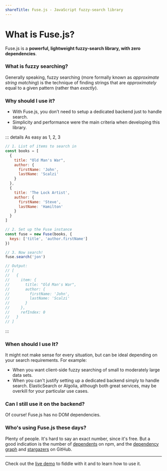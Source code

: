 ```yaml
---
shareTitle: Fuse.js - JavaScript fuzzy-search library
---
```


# What is Fuse.js?

<TwitterFollow />

<!-- <a href="https://twitter.com/kirorisk?ref_src=twsrc%5Etfw" class="twitter-follow-button" data-size="large" data-show-screen-name="false" data-dnt="true" data-show-count="false">Follow</a><script async src="https://platform.twitter.com/widgets.js" charset="utf-8"></script> -->

<!-- <social-share :networks="['twitter', 'reddit', 'linkedin', 'email']" /> -->

Fuse.js is a **powerful, lightweight fuzzy-search library, with zero dependencies**.

<Sponsors />

### What is fuzzy searching?

Generally speaking, fuzzy searching (more formally known as _approximate string matching_) is the technique of finding strings that are _approximately_ equal to a given pattern (rather than _exactly_).

### Why should I use it?

- With Fuse.js, you don’t need to setup a dedicated backend just to handle search.
- Simplicity and performance were the main criteria when developing this library.

::: details As easy as 1, 2, 3

```js
// 1. List of items to search in
const books = [
  {
    title: "Old Man's War",
    author: {
      firstName: 'John',
      lastName: 'Scalzi'
    }
  },
  {
    title: 'The Lock Artist',
    author: {
      firstName: 'Steve',
      lastName: 'Hamilton'
    }
  }
]

// 2. Set up the Fuse instance
const fuse = new Fuse(books, {
  keys: ['title', 'author.firstName']
})

// 3. Now search!
fuse.search('jon')

// Output:
// [
//   {
//     item: {
//       title: "Old Man's War",
//       author: {
//         firstName: 'John',
//         lastName: 'Scalzi'
//       }
//     },
//     refIndex: 0
//   }
// ]
```

:::

### When should I use It?

It might not make sense for every situation, but can be ideal depending on your search requirements. For example:

- When you want client-side fuzzy searching of small to moderately large data sets.
- When you can't justify setting up a dedicated backend simply to handle search. ElasticSearch or Algolia, although both great services, may be overkill for your particular use cases.

### Can I still use it on the backend?

Of course! Fuse.js has no DOM dependencies.

### Who's using Fuse.js these days?

Plenty of people. It's hard to say an exact number, since it's free. But a good indication is the number of [dependents](https://www.npmjs.com/package/fuse.js?activeTab=dependents) on npm, and the [dependency graph](https://github.com/krisk/Fuse/network/dependents) and [stargazers](https://github.com/krisk/Fuse/stargazers) on GitHub.

---

Check out the [live demo](/demo.html) to fiddle with it and to learn how to use it.

<Donate />
